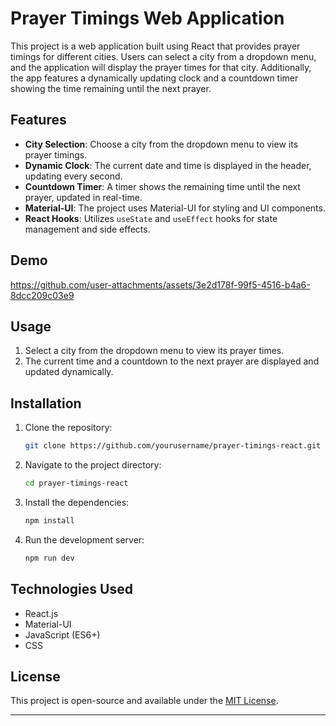 # Prayer Timings Web Application

This project is a web application built using React that provides prayer timings for different cities. Users can select a city from a dropdown menu, and the application will display the prayer times for that city. Additionally, the app features a dynamically updating clock and a countdown timer showing the time remaining until the next prayer.

## Features

- **City Selection**: Choose a city from the dropdown menu to view its prayer timings.
- **Dynamic Clock**: The current date and time is displayed in the header, updating every second.
- **Countdown Timer**: A timer shows the remaining time until the next prayer, updated in real-time.
- **Material-UI**: The project uses Material-UI for styling and UI components.
- **React Hooks**: Utilizes `useState` and `useEffect` hooks for state management and side effects.

## Demo


https://github.com/user-attachments/assets/3e2d178f-99f5-4516-b4a6-8dcc209c03e9



## Usage

1. Select a city from the dropdown menu to view its prayer times.
2. The current time and a countdown to the next prayer are displayed and updated dynamically.


## Installation

1. Clone the repository:

    ```bash
    git clone https://github.com/yourusername/prayer-timings-react.git
    ```

2. Navigate to the project directory:

    ```bash
    cd prayer-timings-react
    ```

3. Install the dependencies:

    ```bash
    npm install
    ```

4. Run the development server:

    ```bash
    npm run dev
    ```

## Technologies Used

- React.js
- Material-UI
- JavaScript (ES6+)
- CSS
  
## License

This project is open-source and available under the [MIT License](LICENSE).

---
